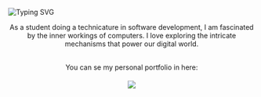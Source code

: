 


![Typing SVG](https://github.com/valentinoarballo/valentinoarballo/blob/main/descarga.svg)
  
<center>
As a student doing a technicature in software development, I am fascinated by the inner workings of computers. I love exploring the intricate mechanisms that power our digital world.  
</center>







<br/>  

 

<div align="center">
  
You can se my personal portfolio in here:

<a href="https://dashing-platypus-c0244a.netlify.app/#" target="_blank">
<img src=https://img.shields.io/badge/Netlify-00C7B7?style=for-the-badge&logo=netlify&logoColor=white style="margin: 5px;" />
</a>  
  
</div>  

